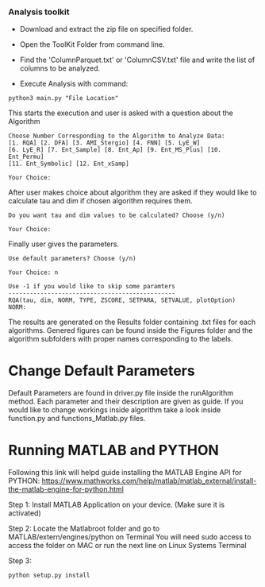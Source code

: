 ### Analysis toolkit

- Download and extract the zip file on specified folder. 
- Open the ToolKit Folder from command line. 
- Find the 'ColumnParquet.txt' or 'ColumnCSV.txt' file and write the list of columns to be analyzed.

- Execute Analysis with command: 

```
python3 main.py "File Location"
```
This starts the execution and user is asked with a question about the Algorithm
```
Choose Number Corresponding to the Algorithm to Analyze Data:
[1. RQA] [2. DFA] [3. AMI_Stergio] [4. FNN] [5. LyE_W]
[6. LyE_R] [7. Ent_Sample] [8. Ent_Ap] [9. Ent_MS_Plus] [10. Ent_Permu]
[11. Ent_Symbolic] [12. Ent_xSamp]

Your Choice: 
```
After user makes choice about algorithm they are asked if they would like to calculate tau and dim if chosen algorithm requires them.

```
Do you want tau and dim values to be calculated? Choose (y/n)

Your Choice: 
```
Finally user gives the parameters.
```
Use default parameters? Choose (y/n)

Your Choice: n

Use -1 if you would like to skip some paramters
-----------------------------------------------
RQA(tau, dim, NORM, TYPE, ZSCORE, SETPARA, SETVALUE, plotOption)
NORM: 
```
The results are generated on the Results folder containing .txt files for each algorithms.
Genered figures can be found inside the Figures folder and the algorithm subfolders with proper names corresponding to the labels.


# Change Default Parameters
Default Parameters are found in driver.py file inside the runAlgorithm method. Each parameter and their description are given as guide. If you would like to change workings inside algorithm take a look inside function.py and functions_Matlab.py files. 

# Running MATLAB and PYTHON
Following this link will helpd guide installing the MATLAB Engine API for PYTHON: 
<https://www.mathworks.com/help/matlab/matlab_external/install-the-matlab-engine-for-python.html>

Step 1: Install MATLAB Application on your device. (Make sure it is activated)

Step 2: Locate the Matlabroot folder and go to MATLAB/extern/engines/python on Terminal
You will need sudo access to access the folder on MAC or run the next line on Linux Systems Terminal

Step 3: 
```
python setup.py install
```





